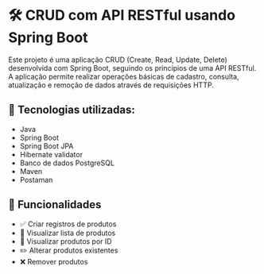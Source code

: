# 🛠️ CRUD com API RESTful usando Spring Boot
Este projeto é uma aplicação CRUD (Create, Read, Update, Delete) desenvolvida com Spring Boot, seguindo os princípios de uma API RESTful. A aplicação permite realizar operações básicas de cadastro, consulta, atualização e remoção de dados através de requisições HTTP.

## 🚀 Tecnologias utilizadas:
- Java
- Spring Boot
- Spring Boot JPA
- Hibernate validator
- Banco de dados PostgreSQL
- Maven
- Postaman

## 🔧 Funcionalidades
- ✅ Criar registros de produtos
- 🔎 Visualizar lista de produtos
- 🔎 Visualizar produtos por ID
- ✏️ Alterar produtos existentes
- ❌ Remover produtos
